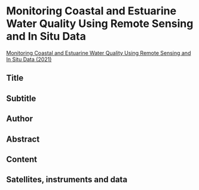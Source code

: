 
# Monitoring Coastal and Estuarine Water Quality Using Remote Sensing and In Situ Data


[Monitoring Coastal and Estuarine Water Quality Using Remote Sensing and In Situ Data (2021)](https://appliedsciences.nasa.gov/join-mission/training/english/arset-monitoring-coastal-and-estuarine-water-quality-using-remote)


## Title

## Subtitle

## Author

## Abstract

## Content

## Satellites, instruments and data

